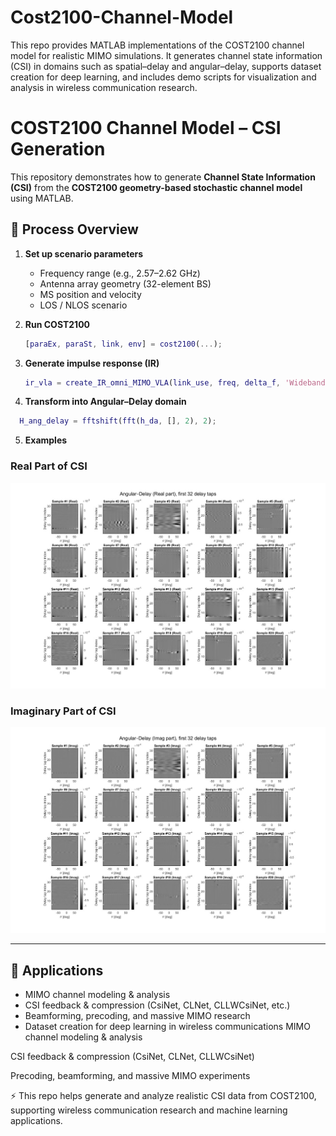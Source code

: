 # Cost2100-Channel-Model
This repo provides MATLAB implementations of the COST2100 channel model for realistic MIMO simulations. It generates channel state information (CSI) in domains such as spatial–delay and angular–delay, supports dataset creation for deep learning, and includes demo scripts for visualization and analysis in wireless communication research.


# COST2100 Channel Model – CSI Generation

This repository demonstrates how to generate **Channel State Information (CSI)** from the **COST2100 geometry-based stochastic channel model** using MATLAB.

## 📌 Process Overview
1. **Set up scenario parameters**  
   - Frequency range (e.g., 2.57–2.62 GHz)  
   - Antenna array geometry (32-element BS)  
   - MS position and velocity  
   - LOS / NLOS scenario  

2. **Run COST2100**  
   ```matlab
   [paraEx, paraSt, link, env] = cost2100(...);


3. **Generate impulse response (IR)**
    ```matlab 
   ir_vla = create_IR_omni_MIMO_VLA(link_use, freq, delta_f, 'Wideband');

4. **Transform into Angular–Delay domain**
 ```matlab
   H_ang_delay = fftshift(fft(h_da, [], 2), 2);
```


5. **Examples**

### Real Part of CSI
![Real Part](images/csi_real.png)

### Imaginary Part of CSI
![Imaginary Part](images/csi_imag.png)

---

## 🔎 Applications
- MIMO channel modeling & analysis  
- CSI feedback & compression (CsiNet, CLNet, CLLWCsiNet, etc.)  
- Beamforming, precoding, and massive MIMO research  
- Dataset creation for deep learning in wireless communications
MIMO channel modeling & analysis

CSI feedback & compression (CsiNet, CLNet, CLLWCsiNet)

Precoding, beamforming, and massive MIMO experiments

⚡ This repo helps generate and analyze realistic CSI data from COST2100, supporting wireless communication research and machine learning applications.
